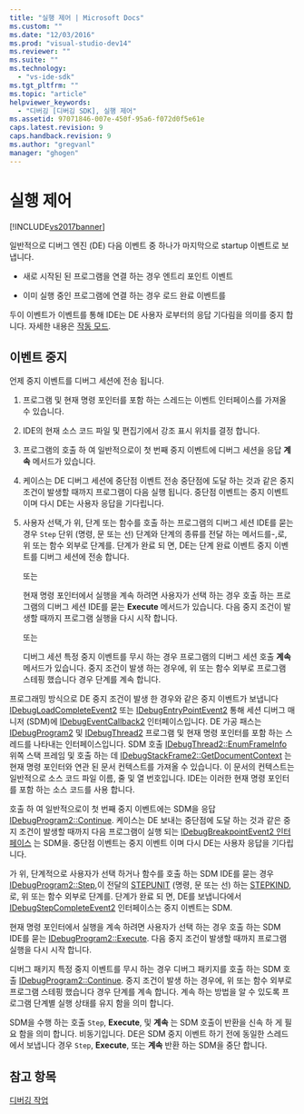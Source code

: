 ```yaml
---
title: "실행 제어 | Microsoft Docs"
ms.custom: ""
ms.date: "12/03/2016"
ms.prod: "visual-studio-dev14"
ms.reviewer: ""
ms.suite: ""
ms.technology: 
  - "vs-ide-sdk"
ms.tgt_pltfrm: ""
ms.topic: "article"
helpviewer_keywords: 
  - "디버깅 [디버깅 SDK], 실행 제어"
ms.assetid: 97071846-007e-450f-95a6-f072d0f5e61e
caps.latest.revision: 9
caps.handback.revision: 9
ms.author: "gregvanl"
manager: "ghogen"
---
```

# 실행 제어
[!INCLUDE[vs2017banner](../../code-quality/includes/vs2017banner.md)]

일반적으로 디버그 엔진 \(DE\) 다음 이벤트 중 하나가 마지막으로 startup 이벤트로 보냅니다.  
  
-   새로 시작된 된 프로그램을 연결 하는 경우 엔트리 포인트 이벤트  
  
-   이미 실행 중인 프로그램에 연결 하는 경우 로드 완료 이벤트를  
  
 두이 이벤트가 이벤트를 통해 IDE는 DE 사용자 로부터의 응답 기다림을 의미를 중지 합니다.  자세한 내용은  [작동 모드](../../extensibility/debugger/operational-modes.md).  
  
## 이벤트 중지  
 언제 중지 이벤트를 디버그 세션에 전송 됩니다.  
  
1.  프로그램 및 현재 명령 포인터를 포함 하는 스레드는 이벤트 인터페이스를 가져올 수 있습니다.  
  
2.  IDE의 현재 소스 코드 파일 및 편집기에서 강조 표시 위치를 결정 합니다.  
  
3.  프로그램의 호출 하 여 일반적으로이 첫 번째 중지 이벤트에 디버그 세션을 응답  **계속** 메서드가 있습니다.  
  
4.  케이스는 DE 디버그 세션에 중단점 이벤트 전송 중단점에 도달 하는 것과 같은 중지 조건이 발생할 때까지 프로그램이 다음 실행 됩니다.  중단점 이벤트는 중지 이벤트 이며 다시 DE는 사용자 응답을 기다립니다.  
  
5.  사용자 선택,가 위, 단계 또는 함수를 호출 하는 프로그램의 디버그 세션 IDE를 묻는 경우 `Step` 단위 \(명령, 문 또는 선\) 단계와 단계의 종류를 전달 하는 메서드를\-,로, 위 또는 함수 외부로 단계를.  단계가 완료 되 면, DE는 단계 완료 이벤트 중지 이벤트를 디버그 세션에 전송 합니다.  
  
     또는  
  
     현재 명령 포인터에서 실행을 계속 하려면 사용자가 선택 하는 경우 호출 하는 프로그램의 디버그 세션 IDE를 묻는  **Execute** 메서드가 있습니다.  다음 중지 조건이 발생할 때까지 프로그램 실행을 다시 시작 합니다.  
  
     또는  
  
     디버그 세션 특정 중지 이벤트를 무시 하는 경우 프로그램의 디버그 세션 호출  **계속** 메서드가 있습니다.  중지 조건이 발생 하는 경우에, 위 또는 함수 외부로 프로그램 스테핑 했습니다 경우 단계를 계속 합니다.  
  
 프로그래밍 방식으로 DE 중지 조건이 발생 한 경우와 같은 중지 이벤트가 보냅니다  [IDebugLoadCompleteEvent2](../../extensibility/debugger/reference/idebugloadcompleteevent2.md) 또는  [IDebugEntryPointEvent2](../../extensibility/debugger/reference/idebugentrypointevent2.md) 통해 세션 디버그 매니저 \(SDM\)에  [IDebugEventCallback2](../../extensibility/debugger/reference/idebugeventcallback2.md) 인터페이스입니다.  DE 가공 패스는  [IDebugProgram2](../../extensibility/debugger/reference/idebugprogram2.md) 및  [IDebugThread2](../../extensibility/debugger/reference/idebugthread2.md) 프로그램 및 현재 명령 포인터를 포함 하는 스레드를 나타내는 인터페이스입니다.  SDM 호출  [IDebugThread2::EnumFrameInfo](../../extensibility/debugger/reference/idebugthread2-enumframeinfo.md) 위쪽 스택 프레임 및 호출 하는 데  [IDebugStackFrame2::GetDocumentContext](../../extensibility/debugger/reference/idebugstackframe2-getdocumentcontext.md) 는 현재 명령 포인터와 연관 된 문서 컨텍스트를 가져올 수 있습니다.  이 문서의 컨텍스트는 일반적으로 소스 코드 파일 이름, 줄 및 열 번호입니다.  IDE는 이러한 현재 명령 포인터를 포함 하는 소스 코드를 사용 합니다.  
  
 호출 하 여 일반적으로이 첫 번째 중지 이벤트에는 SDM을 응답  [IDebugProgram2::Continue](../../extensibility/debugger/reference/idebugprogram2-continue.md).  케이스는 DE 보내는 중단점에 도달 하는 것과 같은 중지 조건이 발생할 때까지 다음 프로그램이 실행 되는  [IDebugBreakpointEvent2 인터페이스](../../extensibility/debugger/reference/idebugbreakpointevent2.md) 는 SDM을.  중단점 이벤트는 중지 이벤트 이며 다시 DE는 사용자 응답을 기다립니다.  
  
 가 위, 단계적으로 사용자가 선택 하거나 함수를 호출 하는 SDM IDE를 묻는 경우  [IDebugProgram2::Step](../../extensibility/debugger/reference/idebugprogram2-step.md),이 전달의  [STEPUNIT](../../extensibility/debugger/reference/stepunit.md) \(명령, 문 또는 선\) 하는  [STEPKIND](../../extensibility/debugger/reference/stepkind.md),로, 위 또는 함수 외부로 단계를.  단계가 완료 되 면, DE를 보냅니다에서  [IDebugStepCompleteEvent2](../../extensibility/debugger/reference/idebugstepcompleteevent2.md) 인터페이스는 중지 이벤트는 SDM.  
  
 현재 명령 포인터에서 실행을 계속 하려면 사용자가 선택 하는 경우 호출 하는 SDM IDE를 묻는  [IDebugProgram2::Execute](../../extensibility/debugger/reference/idebugprogram2-execute.md).  다음 중지 조건이 발생할 때까지 프로그램 실행을 다시 시작 합니다.  
  
 디버그 패키지 특정 중지 이벤트를 무시 하는 경우 디버그 패키지를 호출 하는 SDM 호출  [IDebugProgram2::Continue](../../extensibility/debugger/reference/idebugprogram2-continue.md).  중지 조건이 발생 하는 경우에, 위 또는 함수 외부로 프로그램 스테핑 했습니다 경우 단계를 계속 합니다.  계속 하는 방법을 알 수 있도록 프로그램 단계별 실행 상태를 유지 함을 의미 합니다.  
  
 SDM을 수행 하는 호출 `Step`,  **Execute**, 및  **계속** 는 SDM 호출이 반환을 신속 하 게 필요 함을 의미 합니다. 비동기입니다.  DE은 SDM 중지 이벤트 하기 전에 동일한 스레드에서 보냅니다 경우 `Step`,  **Execute**, 또는  **계속** 반환 하는 SDM을 중단 합니다.  
  
## 참고 항목  
 [디버깅 작업](../../extensibility/debugger/debugging-tasks.md)